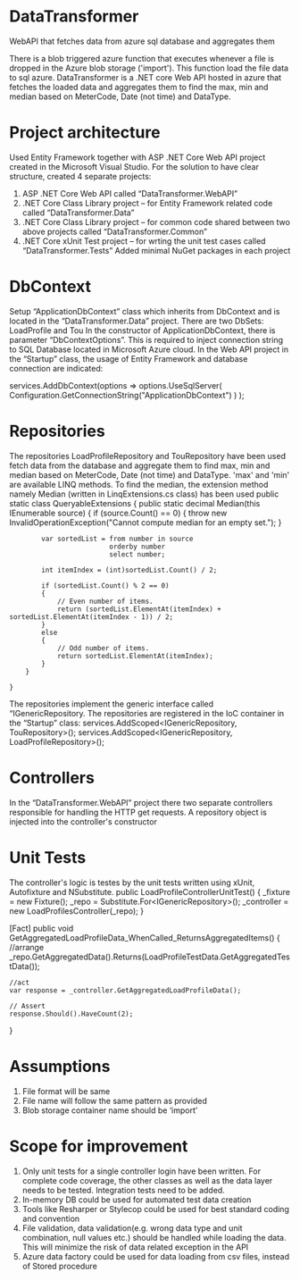 # DataTransformer
WebAPI that fetches data from azure sql database and aggregates them

There is a blob triggered azure function that executes whenever a file is dropped in the Azure blob storage ('import'). 
This function load the file data to sql azure. DataTransformer is a .NET core Web API hosted in azure that fetches the loaded data 
and aggregates them to find the max, min and median based on MeterCode, Date (not time) and DataType.

# Project architecture
Used Entity Framework together with ASP .NET Core Web API project created in the Microsoft Visual Studio. For the solution to have clear structure, created 4 separate projects:
1) ASP .NET Core Web API called “DataTransformer.WebAPI”
2) .NET Core Class Library project – for Entity Framework related code called “DataTransformer.Data”
3) .NET Core Class Library project – for common code shared between two above projects called “DataTransformer.Common”
4) .NET Core xUnit Test project – for wrting the unit test cases called “DataTransformer.Tests”
Added minimal NuGet packages in each project

DbContext
=============================
Setup “ApplicationDbContext” class which inherits from DbContext and is located in the “DataTransformer.Data” project. There are two DbSets: LoadProfile and Tou
In the constructor of ApplicationDbContext, there is parameter “DbContextOptions<ApplicationDbContext>”. This is required to inject connection string to SQL Database located in Microsoft Azure cloud.
In the Web API project in the “Startup” class, the usage of Entity Framework and database connection are indicated:

services.AddDbContext<ApplicationDbContext>(options =>
              options.UseSqlServer(
                  Configuration.GetConnectionString("ApplicationDbContext")
              )
          );

Repositories
=============================
The repositories LoadProfileRepository and TouRepository have been used fetch data from the database and aggregate them to find max, min and median based on MeterCode, Date (not time) and DataType.
'max' and 'min' are available LINQ methods. To find the median, the extension method namely Median (written in LinqExtensions.cs class) has been used 
public static class QueryableExtensions
    {
        public static decimal Median(this IEnumerable<decimal> source)
        {
            if (source.Count() == 0)
            {
                throw new InvalidOperationException("Cannot compute median for an empty set.");
            }

            var sortedList = from number in source
                             orderby number
                             select number;

            int itemIndex = (int)sortedList.Count() / 2;

            if (sortedList.Count() % 2 == 0)
            {
                // Even number of items.
                return (sortedList.ElementAt(itemIndex) + sortedList.ElementAt(itemIndex - 1)) / 2;
            }
            else
            {
                // Odd number of items.
                return sortedList.ElementAt(itemIndex);
            }
        }

    }
The repositories implement the generic interface called “IGenericRepository. The repositories are registered in the IoC container in the “Startup” class:
services.AddScoped<IGenericRepository<TouAggregated>, TouRepository>();
services.AddScoped<IGenericRepository<LoadProfileAggregated>, LoadProfileRepository>();

Controllers
=============================
In the “DataTransformer.WebAPI” project there two separate controllers responsible for handling the HTTP get requests. A repository object is injected into the controller's constructor


Unit Tests
=============================
The controller's logic is testes by the unit tests written using xUnit, Autofixture and NSubstitute. 
public LoadProfileControllerUnitTest()
{
    _fixture = new Fixture();
    _repo = Substitute.For<IGenericRepository<LoadProfileAggregated>>();
    _controller = new LoadProfilesController(_repo);
}
    
[Fact]
public void GetAggregatedLoadProfileData_WhenCalled_ReturnsAggregatedItems()
{
    //arrange 
    _repo.GetAggregatedData().Returns(LoadProfileTestData.GetAggregatedTestData());

    //act
    var response = _controller.GetAggregatedLoadProfileData();

    // Assert
    response.Should().HaveCount(2);
}
        

# Assumptions
1) File format will be same
2) File name will follow the same pattern as provided
3) Blob storage container name should be ‘import’


# Scope for improvement
1) Only unit tests for a single controller login have been written. For complete code coverage, the other classes as well as the data layer needs to be tested. Integration tests need to be added.
2) In-memory DB could be used for automated test data creation
3) Tools like Resharper or Stylecop could be used for best standard coding and convention
4) File validation, data validation(e.g. wrong data type and unit combination, null values etc.) should be handled while loading the data. This will minimize the risk of data related exception in the API
5) Azure data factory could be used for data loading from csv files, instead of Stored procedure

